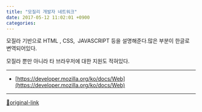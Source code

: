 ```yaml
---
title: "모질리 개발자 네트워크"
date: 2017-05-12 11:02:01 +0900
categories: 
---
```

  

모질라 기반으로 HTML , CSS,  JAVASCRIPT 등을 설명해준다.많은 부분이 한글로 변역되어있다.
  

모질라 뿐만 아니라 타 브라우저에 대한 지원도 적혀있다.






***
+ [https://developer.mozilla.org/ko/docs/Web](https://developer.mozilla.org/ko/docs/Web)


***
[🔗original-link](http://www.mins01.com/mh/tech/read/1077)